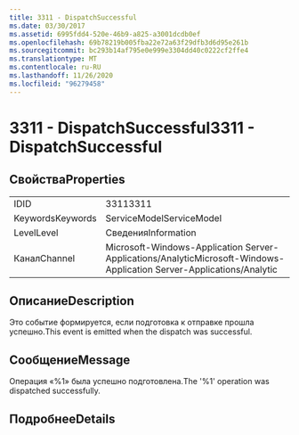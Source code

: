 ```yaml
---
title: 3311 - DispatchSuccessful
ms.date: 03/30/2017
ms.assetid: 6995fdd4-520e-46b9-a825-a3001dcdb0ef
ms.openlocfilehash: 69b78219b005fba22e72a63f29dfb3d6d95e261b
ms.sourcegitcommit: bc293b14af795e0e999e3304dd40c0222cf2ffe4
ms.translationtype: MT
ms.contentlocale: ru-RU
ms.lasthandoff: 11/26/2020
ms.locfileid: "96279458"
---
```

# <a name="3311---dispatchsuccessful"></a><span data-ttu-id="e079c-102">3311 - DispatchSuccessful</span><span class="sxs-lookup"><span data-stu-id="e079c-102">3311 - DispatchSuccessful</span></span>

## <a name="properties"></a><span data-ttu-id="e079c-103">Свойства</span><span class="sxs-lookup"><span data-stu-id="e079c-103">Properties</span></span>  
  
|||  
|-|-|  
|<span data-ttu-id="e079c-104">ID</span><span class="sxs-lookup"><span data-stu-id="e079c-104">ID</span></span>|<span data-ttu-id="e079c-105">3311</span><span class="sxs-lookup"><span data-stu-id="e079c-105">3311</span></span>|  
|<span data-ttu-id="e079c-106">Keywords</span><span class="sxs-lookup"><span data-stu-id="e079c-106">Keywords</span></span>|<span data-ttu-id="e079c-107">ServiceModel</span><span class="sxs-lookup"><span data-stu-id="e079c-107">ServiceModel</span></span>|  
|<span data-ttu-id="e079c-108">Level</span><span class="sxs-lookup"><span data-stu-id="e079c-108">Level</span></span>|<span data-ttu-id="e079c-109">Сведения</span><span class="sxs-lookup"><span data-stu-id="e079c-109">Information</span></span>|  
|<span data-ttu-id="e079c-110">Канал</span><span class="sxs-lookup"><span data-stu-id="e079c-110">Channel</span></span>|<span data-ttu-id="e079c-111">Microsoft-Windows-Application Server-Applications/Analytic</span><span class="sxs-lookup"><span data-stu-id="e079c-111">Microsoft-Windows-Application Server-Applications/Analytic</span></span>|  
  
## <a name="description"></a><span data-ttu-id="e079c-112">Описание</span><span class="sxs-lookup"><span data-stu-id="e079c-112">Description</span></span>  

 <span data-ttu-id="e079c-113">Это событие формируется, если подготовка к отправке прошла успешно.</span><span class="sxs-lookup"><span data-stu-id="e079c-113">This event is emitted when the dispatch was successful.</span></span>  
  
## <a name="message"></a><span data-ttu-id="e079c-114">Сообщение</span><span class="sxs-lookup"><span data-stu-id="e079c-114">Message</span></span>  

 <span data-ttu-id="e079c-115">Операция «%1» была успешно подготовлена.</span><span class="sxs-lookup"><span data-stu-id="e079c-115">The '%1' operation was dispatched successfully.</span></span>  
  
## <a name="details"></a><span data-ttu-id="e079c-116">Подробнее</span><span class="sxs-lookup"><span data-stu-id="e079c-116">Details</span></span>
